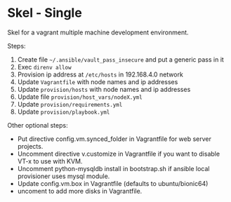 # Skel - Single

Skel for a vagrant multiple machine development environment.

Steps:

1. Create file `~/.ansible/vault_pass_insecure` and put a generic pass in it
1. Exec `direnv allow`
1. Provision ip address at `/etc/hosts` in 192.168.4.0 network
1. Update `Vagrantfile` with node names and ip addresses
1. Update `provision/hosts` with node names and ip addresses
1. Update file `provision/host_vars/nodeX.yml`
1. Update `provision/requirements.yml`
1. Update `provision/playbook.yml`

Other optional steps:

- Put directive config.vm.synced_folder in Vagrantfile for web server projects.
- Uncomment directive v.customize in Vagrantfile if you want to disable VT-x to use with KVM.
- Uncomment python-mysqldb install in bootstrap.sh if ansible local provisioner uses mysql module.
- Update config.vm.box in Vagrantfile (defaults to ubuntu/bionic64)
- uncoment to add more disks in Vagrantfile.